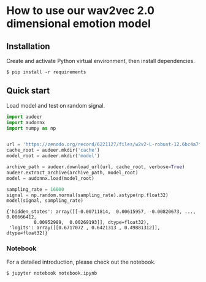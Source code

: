 # How to use our wav2vec 2.0 dimensional emotion model

## Installation

Create and activate Python virtual environment, then install dependencies.

```
$ pip install -r requirements
```

## Quick start

Load model and test on random signal.

```python
import audeer
import audonnx
import numpy as np


url = 'https://zenodo.org/record/6221127/files/w2v2-L-robust-12.6bc4a7fd-1.1.0.zip'
cache_root = audeer.mkdir('cache')
model_root = audeer.mkdir('model')

archive_path = audeer.download_url(url, cache_root, verbose=True)
audeer.extract_archive(archive_path, model_root)
model = audonnx.load(model_root)

sampling_rate = 16000
signal = np.random.normal(sampling_rate).astype(np.float32)
model(signal, sampling_rate)
```
```
{'hidden_states': array([[-0.00711814,  0.00615957, -0.00820673, ...,  0.00666412,
          0.00952989,  0.00269193]], dtype=float32),
 'logits': array([[0.6717072 , 0.6421313 , 0.49881312]], dtype=float32)}
```

### Notebook

For a detailed introduction, please check out the notebook.

```
$ jupyter notebook notebook.ipynb 
```

